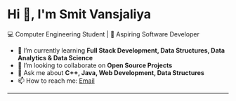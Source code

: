 # Hi 👋, I'm Smit Vansjaliya  
💻 Computer Engineering Student | 🚀 Aspiring Software Developer  

- 🌱 I’m currently learning **Full Stack Development, Data Structures, Data Analytics & Data Science**  
- 👯 I’m looking to collaborate on **Open Source Projects**  
- 💬 Ask me about **C++, Java, Web Development, Data Structures**  
- 📫 How to reach me: [Email](smitvansjaliya79@gmail.com)  

---
